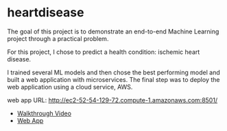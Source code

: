 # heartdisease
The goal of this project is to demonstrate an end-to-end Machine Learning project through a practical problem.

For this project, I chose to predict a health condition: ischemic heart disease.

I trained several ML models and then chose the best performing model and built a web application with microservices. The final step was to deploy the web application using a cloud service, AWS. 

web app URL:
http://ec2-52-54-129-72.compute-1.amazonaws.com:8501/


- [Walkthrough Video](https://youtu.be/BMbdpcVzEPc)
- [Web App](http://ec2-52-54-129-72.compute-1.amazonaws.com:8501/)
